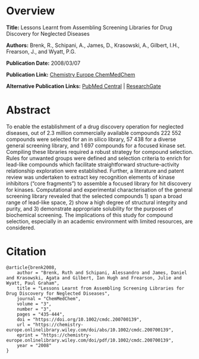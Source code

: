 # Overview
**Title:**
Lessons Learnt from Assembling Screening Libraries for Drug Discovery for Neglected Diseases

**Authors:**
Brenk, R., Schipani, A., James, D., Krasowski, A., Gilbert, I.H., Frearson, J., and Wyatt, P.G.

**Publication Date:**
2008/03/07

**Publication Link:**
[Chemistry Europe ChemMedChem](https://chemistry-europe.onlinelibrary.wiley.com/doi/10.1002/cmdc.200700139)

**Alternative Publication Links:**
[PubMed Central](https://pmc.ncbi.nlm.nih.gov/articles/PMC2628535) |
[ResearchGate](https://www.researchgate.net/publication/5782923_Lessons_Learnt_from_Assembling_Screening_Libraries_for_Drug_Discovery_for_Neglected_Diseases)


# Abstract
To enable the establishment of a drug discovery operation for neglected diseases, out of 2.3 million commercially available compounds 222 552 compounds were selected for an in silico library, 57 438 for a diverse general screening library, and 1 697 compounds for a focused kinase set.
Compiling these libraries required a robust strategy for compound selection.
Rules for unwanted groups were defined and selection criteria to enrich for lead-like compounds which facilitate straightforward structure–activity relationship exploration were established.
Further, a literature and patent review was undertaken to extract key recognition elements of kinase inhibitors (“core fragments”) to assemble a focused library for hit discovery for kinases.
Computational and experimental characterisation of the general screening library revealed that the selected compounds 1) span a broad range of lead-like space, 2) show a high degree of structural integrity and purity, and 3) demonstrate appropriate solubility for the purposes of biochemical screening.
The implications of this study for compound selection, especially in an academic environment with limited resources, are considered.


# Citation
```
@article{brenk2008,
    author = "Brenk, Ruth and Schipani, Alessandro and James, Daniel and Krasowski, Agata and Gilbert, Ian Hugh and Frearson, Julie and Wyatt, Paul Graham",
    title = "Lessons Learnt from Assembling Screening Libraries for Drug Discovery for Neglected Diseases",
    journal = "ChemMedChem",
    volume = "3",
    number = "3",
    pages = "435-444",
    doi = "https://doi.org/10.1002/cmdc.200700139",
    url = "https://chemistry-europe.onlinelibrary.wiley.com/doi/abs/10.1002/cmdc.200700139",
    eprint = "https://chemistry-europe.onlinelibrary.wiley.com/doi/pdf/10.1002/cmdc.200700139",
    year = "2008"
}
```
